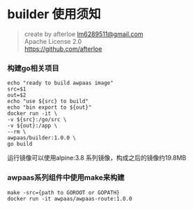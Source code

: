 # builder 使用须知
> create by afterloe <lm6289511@gmail.com>  
> Apache License 2.0  
> https://github.com/afterloe

### 构建go相关项目
```sbtshell
echo "ready to build awpaas image"
src=$1
out=$2
echo "use ${src} to build"
echo "bin export to ${out}"
docker run -it \
-v ${src}:/go/src \
-v ${out}:/app \
--rm \
awpaas/builder:1.0.0 \
go build
```
运行镜像可以使用alpine:3.8 系列镜像，构成之后的镜像约19.8MB

### awpaas系列组件中使用make来构建
```sbtshell
make -src={path to GOROOT or GOPATH}
docker run -it awpaas/awpaas-route:1.0.0
```
